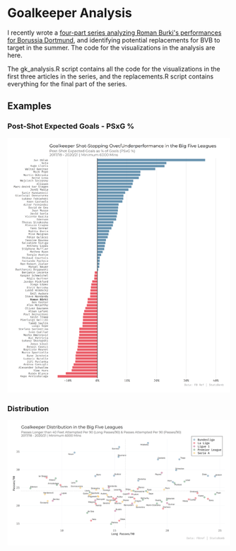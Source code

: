 # Goalkeeper Analysis

I recently wrote a [four-part series analyzing Roman Burki's performances for Borussia Dortmund](https://www.fearthewall.com/2021/2/9/22267317/roman-burki-borussia-bvb-goalkeeper-analysis-borussia-dortmund-bundesliga-bayern-munich-manuel-neuer), and identifying potential replacements for BVB to target in the summer. The code for the visualizations in the analysis are here.

The gk_analysis.R script contains all the code for the visualizations in the first three articles in the series, and the replacements.R script contains everything for the final part of the series.

## Examples

### Post-Shot Expected Goals - PSxG %

<img src="figures/psxg.png" width="750">

### Distribution

<img src="figures/distribution.png" width="750">
